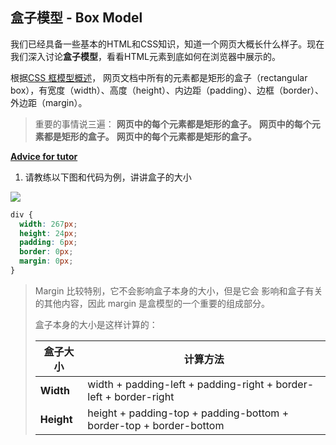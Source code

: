 ## 盒子模型 - Box Model

我们已经具备一些基本的HTML和CSS知识，知道一个网页大概长什么样子。现在我们深入讨论**盒子模型**，看看HTML元素到底如何在浏览器中展示的。

根据[CSS 框模型概述](http://www.w3school.com.cn/css/css_boxmodel.asp)， 网页文档中所有的元素都是矩形的盒子（rectangular box），有宽度（width）、高度（height）、内边距（padding）、边框（border）、外边距（margin）。

> 重要的事情说三遍：
> **网页中的每个元素都是矩形的盒子。**
> **网页中的每个元素都是矩形的盒子。**
> **网页中的每个元素都是矩形的盒子。**

<u>**Advice for tutor**</u>

1. 请教练以下图和代码为例，讲讲盒子的大小

![](http://wy.codingirlsclub.com/blog/2017-06-16-css%20box%20model-1.png)

  ```css
  div {
    width: 267px;
    height: 24px;
    padding: 6px;
    border: 0px;
    margin: 0px;
  }
  ```

> Margin 比较特别，它不会影响盒子本身的大小，但是它会
> 影响和盒子有关的其他内容，因此 margin 是盒模型的一个重要的组成部分。
>
> 盒子本身的大小是这样计算的：
> 
> | 盒子大小       | 计算方法                                     |
> | ---------- | ---------------------------------------- |
> | **Width**  | width + padding-left + padding-right + border-left + border-right |
> | **Height** | height + padding-top + padding-bottom + border-top + border-bottom |
